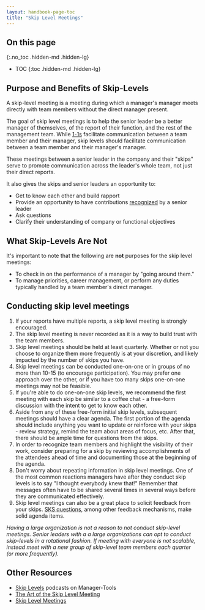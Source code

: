 ```yaml
---
layout: handbook-page-toc
title: "Skip Level Meetings"
---
```


## On this page
{:.no_toc .hidden-md .hidden-lg}

- TOC
{:toc .hidden-md .hidden-lg}



## Purpose and Benefits of Skip-Levels

A skip-level meeting is a meeting during which a manager's manager meets directly with team members without the direct manager present. 

The goal of skip level meetings is to help the senior leader be a better manager of 
themselves, of the report of their function, and the rest of the management team.
While [1-1s](/handbook/leadership/1-1) facilitate communication between a team
member and their manager, skip levels should facilitate communication between a
team member and their manager's manager.

These meetings between a senior leader in the company and their "skips" serve 
to promote communication across the leader's whole team, not just their direct 
reports. 

It also gives the skips and senior leaders an opportunity to:
* Get to know each other and build rapport
* Provide an opportunity to have contributions [recognized](/handbook/people-group/guidance-on-feedback/#recognition) by a senior leader
* Ask questions
* Clarify their understanding of company or functional objectives

## What Skip-Levels Are Not

It's important to note that the following are **not** purposes for the
skip level meetings:

* To check in on the performance of a manager by "going around them."
* To manage priorities, career management, or perform any duties typically
  handled by a team member's direct manager.

## Conducting skip level meetings

1. If your reports have multiple reports, a skip level meeting is strongly encouraged.  
1. The skip level meeting is never recorded as it is a way to build trust with the team members. 
1. Skip level meetings should be held at least quarterly. Whether or not you
   choose to organize them more frequently is at your discretion, and likely
   impacted by the number of skips you have.
1. Skip level meetings can be conducted one-on-one or in groups of no more than
   10-15 (to encourage participation). You may prefer one approach over the
   other, or if you have too many skips one-on-one meetings may not be feasible.
1. If you're able to do one-on-one skip levels, we recommend the first meeting
   with each skip be similar to a coffee chat - a free-form discussion with the
   intent to get to know each other.
1. Aside from any of these free-form initial skip levels, subsequent meetings
   should have a clear agenda. The first portion of the agenda should include
   anything you want to update or reinforce with your skips - review strategy,
   remind the team about areas of focus, etc. After that, there should be ample
   time for questions from the skips.
1. In order to recognize team members and highlight the visibility of their work, consider preparing for a skip by reviewing accomplishments of the attendees ahead of time and documenting those at the beginning of the agenda.
1. Don't worry about repeating information in skip level meetings. One of the
   most common reactions managers have after they conduct skip levels is to say
   "I thought everybody knew that!" Remember that messages often have to be
   shared several times in several ways before they are communicated
   effectively.
1. Skip level meetings can also be a great place to solicit feedback from your
   skips. [SKS questions](https://en.wikipedia.org/wiki/SKS_process), among
   other feedback mechanisms, make solid agenda items.

_Having a large organization is not a reason to not conduct skip-level meetings. Senior leaders with a a large organizations can opt to conduct skip-levels in a rotational fashion. If meeting with everyone is not scalable, instead meet with a new group of skip-level team members each quarter (or more frequently)._

## Other Resources

* [Skip Levels](https://www.manager-tools.com/2006/04/skip-levels) podcasts on
  Manager-Tools
* [The Art of the Skip Level
  Meeting](https://www.linkedin.com/pulse/art-skip-level-meeting-scott-boulton%2C-chrp-5948801065834024960/)
* [Skip Level Meetings](https://about.gitlab.com/handbook/engineering/development/dev/create/engineers/skip-level/)
